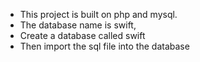 * This project is built on php and mysql. 
* The database name is swift,
* Create a database called swift
* Then import the sql file into the database 



